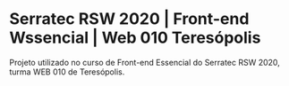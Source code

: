 # Serratec RSW 2020 | Front-end Wssencial | Web 010 Teresópolis
Projeto utilizado no curso de Front-end Essencial do Serratec RSW 2020, turma WEB 010 de Teresópolis.